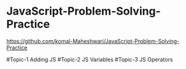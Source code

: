 # JavaScript-Problem-Solving-Practice

https://github.com/komal-Maheshwari/JavaScript-Problem-Solving-Practice

#Topic-1 Adding JS
#Topic-2 JS Variables
#Topic-3 JS Operators
